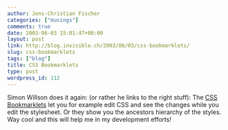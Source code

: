 ```yaml
---
author: Jens-Christian Fischer
categories: ["musings"]
comments: true
date: 2003-06-03 15:01:47+00:00
layout: post
link: http://blog.invisible.ch/2003/06/03/css-bookmarklets/
slug: css-bookmarklets
tags: ["blog"]
title: CSS Bookmarklets
type: post
wordpress_id: 112
---
```


Simon Willson does it again: (or rather he links to the right stuff): The [CSS Bookmarklets](http://simon.incutio.com/archive/2003/06/03/bookmarkletsAndCSS) let you for example edit CSS and see the changes while you edit the stylesheet. Or they show you the ancestors hierarchy of the styles. Way cool and this will help me in my development efforts!
